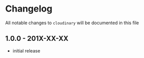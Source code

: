 # Changelog

All notable changes to `cloudinary` will be documented in this file

## 1.0.0 - 201X-XX-XX

- initial release
